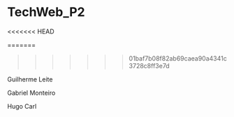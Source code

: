 # TechWeb_P2
<<<<<<< HEAD

 
=======
>>>>>>> 01baf7b08f82ab69caea90a4341c3728c8ff3e7d

Guilherme Leite



Gabriel Monteiro



Hugo Carl

